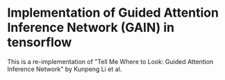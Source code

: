 # Implementation of Guided Attention Inference Network (GAIN) in tensorflow

This is a re-implementation of "Tell Me Where to Look: Guided Attention Inference Network" by Kunpeng Li et al.
